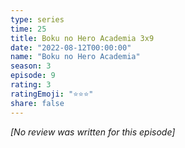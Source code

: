 ```yaml
---
type: series
time: 25
title: Boku no Hero Academia 3x9
date: "2022-08-12T00:00:00"
name: "Boku no Hero Academia"
season: 3
episode: 9
rating: 3
ratingEmoji: "⭐️⭐️⭐️"
share: false
---
```


*[No review was written for this episode]*